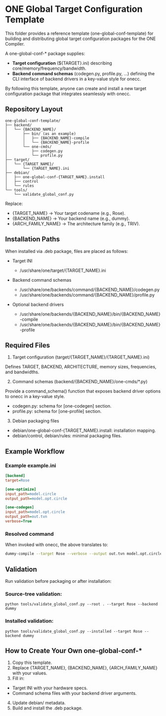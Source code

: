 # ONE Global Target Configuration Template

This folder provides a reference template (one-global-conf-template) for building and
 distributing global target configuration packages for the ONE Compiler.

A one-global-conf-* package supplies:

- **Target configuration** (${TARGET}.ini) describing core/memory/frequency/bandwidth.
- **Backend command schemas** (codegen.py, profile.py, …) defining the CLI interface of
 backend drivers in a key-value style for onecc.

By following this template, anyone can create and install a new target configuration 
 package that integrates seamlessly with onecc.

## Repository Layout

```
one-global-conf-template/
├── backend/
│   └── {BACKEND_NAME}/
│       ├── bin/ (as an example)
│       │   ├── {BACKEND_NAME}-compile
│       │   └── {BACKEND_NAME}-profile
│       └── one-cmds/
│           ├── codegen.py
│           └── profile.py
├── target/
│   └── {TARGET_NAME}/
│       └── {TARGET_NAME}.ini
├── debian/
│   ├── one-global-conf-{TARGET_NAME}.install
│   ├── control
│   └── rules
└── tools/
    └── validate_global_conf.py
```

Replace:
- {TARGET_NAME} → Your target codename (e.g., Rose).
- {BACKEND_NAME} → Your backend name (e.g., dummy).
- {ARCH_FAMILY_NAME} → The architecture family (e.g., TRIV).

## Installation Paths

When installed via .deb package, files are placed as follows:

- Target INI
  - /usr/share/one/target/{TARGET_NAME}.ini

- Backend command schemas
  - /usr/share/one/backends/command/{BACKEND_NAME}/codegen.py
  - /usr/share/one/backends/command/{BACKEND_NAME}/profile.py

- Optional backend drivers
  - /usr/share/one/backends/{BACKEND_NAME}/bin/{BACKEND_NAME}-compile
  - /usr/share/one/backends/{BACKEND_NAME}/bin/{BACKEND_NAME}-profile

## Required Files

1. Target configuration (target/{TARGET_NAME}/{TARGET_NAME}.ini)

Defines TARGET, BACKEND, ARCHITECTURE, memory sizes, frequencies, and bandwidths.

2. Command schemas (backend/{BACKEND_NAME}/one-cmds/*.py)

Provide a command_schema() function that exposes backend driver options to onecc in a key-value style.

- codegen.py: schema for [one-codegen] section.
- profile.py: schema for [one-profile] section.

3. Debian packaging files

- debian/one-global-conf-{TARGET_NAME}.install: installation mapping.
- debian/control, debian/rules: minimal packaging files.

## Example Workflow

### Example example.ini

```ini
[backend]
target=Rose

[one-optimize]
input_path=model.circle
output_path=model.opt.circle

[one-codegen]
input_path=model.opt.circle
output_path=out.tvn
verbose=True
```

### Resolved command

When invoked with onecc, the above translates to:

```bash
dummy-compile --target Rose --verbose --output out.tvn model.opt.circle
```

## Validation

Run validation before packaging or after installation:

### Source-tree validation:

```
python tools/validate_global_conf.py --root . --target Rose --backend dummy
```

### Installed validation:

```
python tools/validate_global_conf.py --installed --target Rose --backend dummy
```

## How to Create Your Own one-global-conf-*

1. Copy this template.
2. Replace {TARGET_NAME}, {BACKEND_NAME}, {ARCH_FAMILY_NAME} with your values.
3. Fill in:
- Target INI with your hardware specs.
- Command schema files with your backend driver arguments.
4. Update debian/ metadata.
5. Build and install the .deb package.
